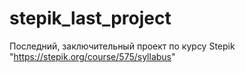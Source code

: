 # stepik_last_project
Последний, заключительный проект по курсу Stepik
"https://stepik.org/course/575/syllabus"
